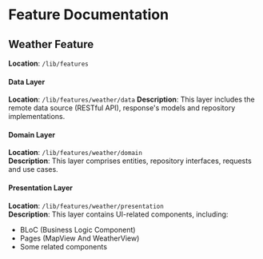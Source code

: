 # Feature Documentation

## Weather Feature

**Location**: `/lib/features`

#### Data Layer

**Location**: `/lib/features/weather/data`
**Description**: This layer includes the remote data source (RESTful API), response's models and repository implementations.

#### Domain Layer

**Location**: `/lib/features/weather/domain`  
**Description**: This layer comprises entities, repository interfaces, requests and use cases.

#### Presentation Layer

**Location**: `/lib/features/weather/presentation`  
**Description**: This layer contains UI-related components, including:
- BLoC (Business Logic Component)
- Pages (MapView And WeatherView)
- Some related components